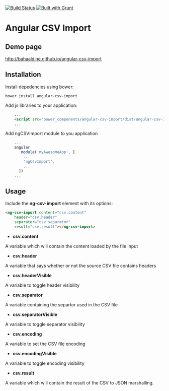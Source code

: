 [![Build Status](https://travis-ci.org/bahaaldine/angular-csv-import.svg?branch=master)](https://travis-ci.org/bahaaldine/angular-csv-import)
[![Built with Grunt](https://cdn.gruntjs.com/builtwith.png)](http://gruntjs.com/)

# Angular CSV Import

## Demo page

http://bahaaldine.github.io/angular-csv-import

## Installation

Install depedencies using bower: 
```
bower install angular-csv-import
```

Add js libraries to your application:
```html
	...
	<script src="bower_components/angular-csv-import/dist/angular-csv-import.js"></script>
    ...
```

Add ngCSVImport module to you application
```javascript
	...
	angular
	  .module('myAwesomeApp', [
	    ...
	    'ngCsvImport',
	    ...
	  ])
	...
```

## Usage
Include the **ng-csv-import** element with its options:

```html
<ng-csv-import content="csv.content"
	header="csv.header" 
	separator="csv.separator"
	result="csv.result"></ng-csv-import>
```

- **csv.content**

A variable which will contain the content loaded by the file input

- **csv.header**

A variable that says whether or not the source CSV file contains headers

- **csv.headerVisible**

A variable to toggle header visibility

- **csv.separator**

A variable containing the separtor used in the CSV file

- **csv.separatorVisible**

A variable to toggle separator visibility

- **csv.encoding**

A variable to set the CSV file encoding

- **csv.encodingVisible**

A variable to toggle encoding visibility

- **csv.result**

A variable which will contain the result of the CSV to JSON marshalling.
